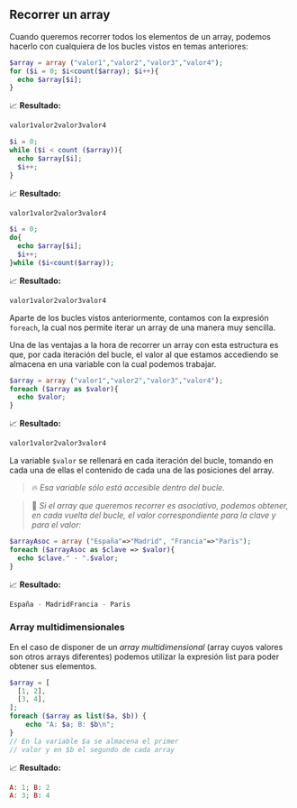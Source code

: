 ## Recorrer un array

Cuando queremos recorrer todos los elementos de un array, podemos hacerlo con cualquiera de los bucles vistos en temas anteriores:

```php
$array = array ("valor1","valor2","valor3","valor4");
for ($i = 0; $i<count($array); $i++){
  echo $array[$i];
}
```
📈 **Resultado:**
```php
valor1valor2valor3valor4
```
```php
$i = 0;
while ($i < count ($array)){
  echo $array[$i];
  $i++; 
}
```
📈 **Resultado:**
```php
valor1valor2valor3valor4
```
```php
$i = 0; 
do{
  echo $array[$i];
  $i++;
}while ($i<count($array));
```
📈 **Resultado:**
```php
valor1valor2valor3valor4
```

Aparte de los bucles vistos anteriormente, contamos con la expresión `foreach`, la cual nos permite iterar un array de una manera muy sencilla.

Una de las ventajas a la hora de recorrer un array con esta estructura es que, por cada iteración del bucle, el valor al que estamos accediendo se almacena en una variable con la cual podemos trabajar.

```php
$array = array ("valor1","valor2","valor3","valor4");
foreach ($array as $valor){
  echo $valor;
}
```
📈 **Resultado:**
```php
valor1valor2valor3valor4
```

La variable `$valor` se rellenará en cada iteración del bucle, tomando en cada una de ellas el contenido de cada una de las posiciones del array.

> 🔥 _Esa variable sólo está accesible dentro del bucle._

> 📝 _Si el array que queremos recorrer es asociativo, podemos obtener, en cada vuelta del bucle, el valor correspondiente para la clave y para el valor:_

```php
$arrayAsoc = array ("España"=>"Madrid", "Francia"=>"Paris");
foreach ($arrayAsoc as $clave => $valor){
  echo $clave." - ".$valor;
}
```
📈 **Resultado:**
```php
España - MadridFrancia - Paris
```

### Array multidimensionales

En el caso de disponer de un _array multidimensional_ (array cuyos valores son otros arrays diferentes) podemos utilizar la expresión list para poder obtener sus elementos. 

```php
$array = [
  [1, 2],
  [3, 4],
];
foreach ($array as list($a, $b)) {
	echo "A: $a; B: $b\n";
}
// En la variable $a se almacena el primer
// valor y en $b el segundo de cada array
```
📈 **Resultado:**
```php
A: 1; B: 2
A: 3; B: 4
```